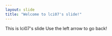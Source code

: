 ```yaml
---
layout: slide
title: "Welcome to lci07's slide!"
---
```

This is lci07's slide
Use the left arrow to go back!